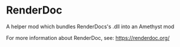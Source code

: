 # RenderDoc

A helper mod which bundles RenderDocs's .dll into an Amethyst mod

For more information about RenderDoc, see: https://renderdoc.org/
